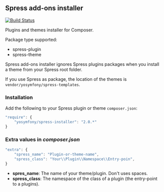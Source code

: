 ## Spress add-ons installer

[![Build Status](https://travis-ci.org/yosymfony/Spress-installer.png?branch=2.0)](https://travis-ci.org/yosymfony/Spress-installer)

Plugins and themes installer for Composer.

Package type supported:
* spress-plugin
* spress-theme

Spress add-ons installer ignores Spress plugins packages when you install a theme
from your Spress root folder.

If you use Spress as package, the location of the themes is `vendor/yosymfony/spress-templates`.

### Installation

Add the following to your Spress plugin or theme `composer.json`:
```javascript
"require": {
    "yosymfony/spress-installer": "2.0.*"
}
```

### Extra values in *composer.json*

```javascript
"extra": {
    "spress_name": "Plugin-or-theme-name",
    "spress_class": "Your\\Plugin\\Namespace\\Entry-poin",
}
```

* **spres_name**: The name of your theme/plugin. Don't uses spaces.
* **spress_class**: The namespace of the class of a plugin (the entry-point to a plugins).
